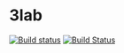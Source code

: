 # 3lab
[![Build status](https://ci.appveyor.com/api/projects/status/788nmq8k5l1bqx04/branch/3lab?svg=true)](https://ci.appveyor.com/project/Aram4ig/3lab/branch/3lab)
[![Build Status](https://travis-ci.org/Aram4ig/3lab.svg?branch=3lab)](https://travis-ci.org/Aram4ig/3lab)
